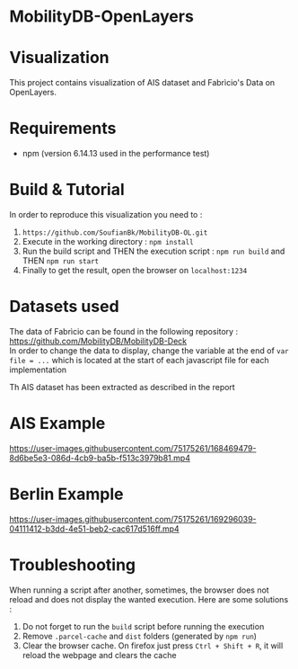 # MobilityDB-OpenLayers


# Visualization
This project contains visualization of AIS dataset and Fabrìcio's Data on OpenLayers.
# Requirements
- npm (version 6.14.13 used in the performance test)
# Build & Tutorial
In order to reproduce this visualization you need to :
1. ```https://github.com/SoufianBk/MobilityDB-OL.git```
2. Execute in the working directory : ```npm install```
3. Run the build script and THEN the execution script : ```npm run build``` and THEN ```npm run start```<br/>
5. Finally to get the result, open the browser on ````localhost:1234````

# Datasets used
The data of Fabrìcio can be found in the following repository : https://github.com/MobilityDB/MobilityDB-Deck <br/>
In order to change the data to display, change the variable at the end of ``var file = ...`` which is located at the start of each javascript file for each implementation

Th AIS dataset has been extracted as described in the report
# AIS Example
https://user-images.githubusercontent.com/75175261/168469479-8d6be5e3-086d-4cb9-ba5b-f513c3979b81.mp4

# Berlin Example

https://user-images.githubusercontent.com/75175261/169296039-04111412-b3dd-4e51-beb2-cac617d516ff.mp4


# Troubleshooting
When running a script after another, sometimes, the browser does not reload and does not display the wanted execution.
Here are some solutions :
1. Do not forget to run the ``build`` script before running the execution
2. Remove ```.parcel-cache``` and ``dist`` folders (generated by ``npm run``)
3. Clear the browser cache. On firefox just press ```Ctrl + Shift + R```, it will reload the webpage and clears the cache

